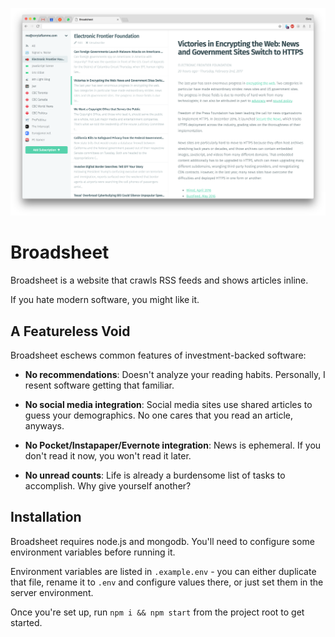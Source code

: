 ![screenshot](public/screenshot.png)

# Broadsheet

Broadsheet is a website that crawls RSS feeds and shows articles inline.

If you hate modern software, you might like it.

## A Featureless Void

Broadsheet eschews common features of investment-backed software:

- **No recommendations**: Doesn't analyze your reading habits. Personally, I resent software getting that familiar.

- **No social media integration**: Social media sites use shared articles to guess your demographics. No one cares that you read an article, anyways.

- **No Pocket/Instapaper/Evernote integration**: News is ephemeral. If you don't read it now, you won't read it later.

- **No unread counts**: Life is already a burdensome list of tasks to accomplish. Why give yourself another?

## Installation

Broadsheet requires node.js and mongodb. You'll need to configure some environment variables before running it.

Environment variables are listed in `.example.env` - you can either duplicate that file, rename it to `.env` and configure values there, or just set them in the server environment.

Once you're set up, run `npm i && npm start` from the project root to get started.
